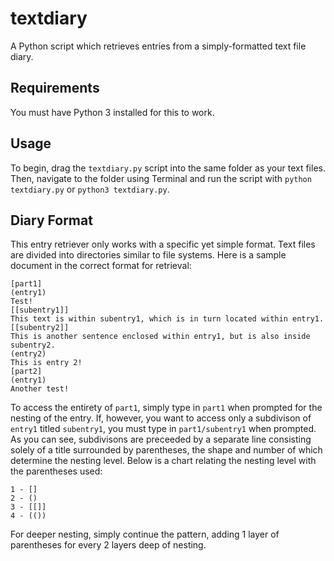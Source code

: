 # textdiary
A Python script which retrieves entries from a simply-formatted text file diary.
## Requirements
You must have Python 3 installed for this to work.
## Usage
To begin, drag the ```textdiary.py``` script into the same folder as your text files. Then, navigate to the folder using Terminal and run the script with ```python textdiary.py``` or ```python3 textdiary.py```. 
## Diary Format
This entry retriever only works with a specific yet simple format. Text files are divided into directories similar to file systems. Here is a sample document in the correct format for retrieval:
```
[part1]
(entry1)
Test!
[[subentry1]]
This text is within subentry1, which is in turn located within entry1.
[[subentry2]]
This is another sentence enclosed within entry1, but is also inside subentry2.
(entry2)
This is entry 2!
[part2]
(entry1)
Another test!
```
To access the entirety of ```part1```, simply type in ```part1``` when prompted for the nesting of the entry. If, however, you want to access only a subdivison of ```entry1``` titled ```subentry1```, you must type in ```part1/subentry1``` when prompted. As you can see, subdivisons are preceeded by a separate line consisting solely of a title surrounded by parentheses, the shape and number of which determine the nesting level. Below is a chart relating the nesting level with the parentheses used:
```
1 - []
2 - ()
3 - [[]]
4 - (())
```
For deeper nesting, simply continue the pattern, adding 1 layer of parentheses for every 2 layers deep of nesting.
